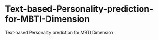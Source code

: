 # Text-based-Personality-prediction-for-MBTI-Dimension
Text-based Personality prediction for MBTI Dimension
